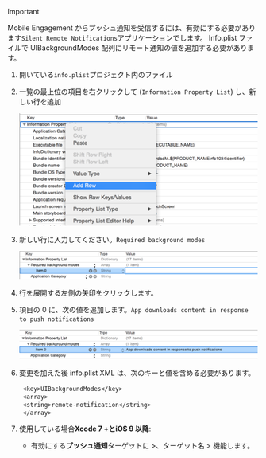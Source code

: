 > [!IMPORTANT]
> Mobile Engagement からプッシュ通知を受信するには、有効にする必要があります`Silent Remote Notifications`アプリケーションでします。 Info.plist ファイルで UIBackgroundModes 配列にリモート通知の値を追加する必要があります。
> 
> 

1. 開いている`info.plist`プロジェクト内のファイル
2. 一覧の最上位の項目を右クリックして (`Information Property List`) し、新しい行を追加
   
    ![](./media/mobile-engagement-ios-silent-push/xcode-plist-add-silent-push1.png)
3. 新しい行に入力してください。`Required background modes`
   
    ![](./media/mobile-engagement-ios-silent-push/xcode-plist-add-silent-push2.png)
4. 行を展開する左側の矢印をクリックします。
5. 項目の 0 に、次の値を追加します。`App downloads content in response to push notifications`
   
    ![](./media/mobile-engagement-ios-silent-push/xcode-plist-add-silent-push3.png)
6. 変更を加えた後 info.plist XML は、次のキーと値を含める必要があります。
   
        <key>UIBackgroundModes</key>
        <array>
        <string>remote-notification</string>
        </array>
7. 使用している場合**Xcode 7 +**と**iOS 9 以降**:
   
   * 有効にする**プッシュ通知**ターゲットに >、ターゲット名 > 機能します。

